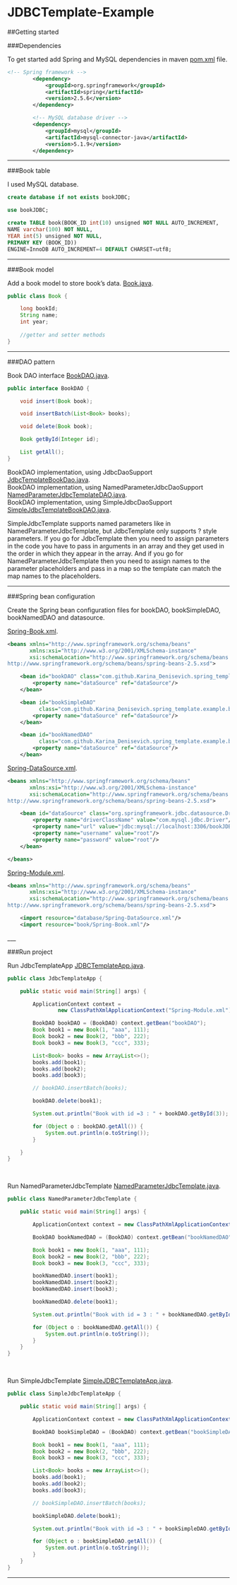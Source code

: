 # JDBCTemplate-Example

##Getting started

###Dependencies

To get started add Spring and MySQL dependencies in maven [pom.xml](https://github.com/Karina-Denisevich/JDBCTemplate-Example/blob/master/pom.xml#L20-L32) file.
```xml
<!-- Spring framework -->
        <dependency>
            <groupId>org.springframework</groupId>
            <artifactId>spring</artifactId>
            <version>2.5.6</version>
        </dependency>

        <!-- MySQL database driver -->
        <dependency>
            <groupId>mysql</groupId>
            <artifactId>mysql-connector-java</artifactId>
            <version>5.1.9</version>
        </dependency>
```
___

###Book table

I used MySQL database.
```sql
create database if not exists bookJDBC;

use bookJDBC;

create TABLE book(BOOK_ID int(10) unsigned NOT NULL AUTO_INCREMENT,
NAME varchar(100) NOT NULL,
YEAR int(5) unsigned NOT NULL,
PRIMARY KEY (BOOK_ID))
ENGINE=InnoDB AUTO_INCREMENT=4 DEFAULT CHARSET=utf8;
```
___

###Book model

Add a book model to store book’s data. [Book.java](https://github.com/Karina-Denisevich/JDBCTemplate-Example/blob/master/src/main/java/com/github/Karina_Denisevich/spring_template/example/book/model/Book.java).

```java
public class Book {

    long bookId;
    String name;
    int year;
    
    //getter and setter methods
}
```
___

###DAO pattern

Book DAO interface [BookDAO.java](https://github.com/Karina-Denisevich/JDBCTemplate-Example/blob/master/src/main/java/com/github/Karina_Denisevich/spring_template/example/book/dao/BookDAO.java).
```java
public interface BookDAO {

    void insert(Book book);

    void insertBatch(List<Book> books);

    void delete(Book book);

    Book getById(Integer id);

    List getAll();
}
```

BookDAO implementation, using JdbcDaoSupport [JdbcTemplateBookDao.java](https://github.com/Karina-Denisevich/JDBCTemplate-Example/blob/master/src/main/java/com/github/Karina_Denisevich/spring_template/example/book/dao/impl/JdbcTemplateBookDao.java).<br />
BookDAO implementation, using NamedParameterJdbcDaoSupport [NamedParameterJdbcTemplateDAO.java](https://github.com/Karina-Denisevich/JDBCTemplate-Example/blob/master/src/main/java/com/github/Karina_Denisevich/spring_template/example/book/dao/impl/NamedParameterJdbcTemplateDAO.java).<br />
BookDAO implementation, using SimpleJdbcDaoSupport [SimpleJdbcTemplateBookDAO.java](https://github.com/Karina-Denisevich/JDBCTemplate-Example/blob/master/src/main/java/com/github/Karina_Denisevich/spring_template/example/book/dao/impl/SimpleJdbcTemplateBookDAO.java).<br />

SimpleJdbcTemplate supports named parameters like in NamedParameterJdbcTemplate, but JdbcTemplate only supports ? style parameters. If you go for JdbcTemplate then you need to assign parameters in the code you have to pass in arguments in an array and they get used in the order in which they appear in the array. And if you go for NamedParameterJdbcTemplate then you need to assign names to the parameter placeholders and pass in a map so the template can match the map names to the placeholders.
___

###Spring bean configuration

Create the Spring bean configuration files for bookDAO, bookSimpleDAO, bookNamedDAO and datasource.

[Spring-Book.xml](https://github.com/Karina-Denisevich/JDBCTemplate-Example/blob/master/src/main/resources/book/Spring-Book.xml).
```xml
<beans xmlns="http://www.springframework.org/schema/beans"
       xmlns:xsi="http://www.w3.org/2001/XMLSchema-instance"
       xsi:schemaLocation="http://www.springframework.org/schema/beans
http://www.springframework.org/schema/beans/spring-beans-2.5.xsd">

    <bean id="bookDAO" class="com.github.Karina_Denisevich.spring_template.example.book.dao.impl.JdbcTemplateBookDao">
        <property name="dataSource" ref="dataSource"/>
    </bean>

    <bean id="bookSimpleDAO"
          class="com.github.Karina_Denisevich.spring_template.example.book.dao.impl.SimpleJdbcTemplateBookDAO">
        <property name="dataSource" ref="dataSource"/>
    </bean>

    <bean id="bookNamedDAO"
          class="com.github.Karina_Denisevich.spring_template.example.book.dao.impl.NamedParameterJdbcTemplateDAO">
        <property name="dataSource" ref="dataSource"/>
    </bean>
```
</beans>

[Spring-DataSource.xml](https://github.com/Karina-Denisevich/JDBCTemplate-Example/blob/master/src/main/resources/database/Spring-DataSource.xml).
```xml
<beans xmlns="http://www.springframework.org/schema/beans"
       xmlns:xsi="http://www.w3.org/2001/XMLSchema-instance"
       xsi:schemaLocation="http://www.springframework.org/schema/beans
http://www.springframework.org/schema/beans/spring-beans-2.5.xsd">

    <bean id="dataSource" class="org.springframework.jdbc.datasource.DriverManagerDataSource">
        <property name="driverClassName" value="com.mysql.jdbc.Driver"/>
        <property name="url" value="jdbc:mysql://localhost:3306/bookJDBC"/>
        <property name="username" value="root"/>
        <property name="password" value="root"/>
    </bean>

</beans>
```

[Spring-Module.xml](https://github.com/Karina-Denisevich/JDBCTemplate-Example/blob/master/src/main/resources/Spring-Module.xml).
```xml
<beans xmlns="http://www.springframework.org/schema/beans"
       xmlns:xsi="http://www.w3.org/2001/XMLSchema-instance"
       xsi:schemaLocation="http://www.springframework.org/schema/beans
http://www.springframework.org/schema/beans/spring-beans-2.5.xsd">

    <import resource="database/Spring-DataSource.xml"/>
    <import resource="book/Spring-Book.xml"/>
```
</beans>
___

###Run project

Run JdbcTemplateApp 
[JDBCTemplateApp.java](https://github.com/Karina-Denisevich/JDBCTemplate-Example/blob/master/src/main/java/com/github/Karina_Denisevich/spring_template/example/common/JDBCTemplateApp.java).

```java
public class JdbcTemplateApp {

    public static void main(String[] args) {

        ApplicationContext context =
                new ClassPathXmlApplicationContext("Spring-Module.xml");

        BookDAO bookDAO = (BookDAO) context.getBean("bookDAO");
        Book book1 = new Book(1, "aaa", 111);
        Book book2 = new Book(2, "bbb", 222);
        Book book3 = new Book(3, "ccc", 333);

        List<Book> books = new ArrayList<>();
        books.add(book1);
        books.add(book2);
        books.add(book3);

        // bookDAO.insertBatch(books);

        bookDAO.delete(book1);

        System.out.println("Book with id =3 : " + bookDAO.getById(3));

        for (Object o : bookDAO.getAll()) {
            System.out.println(o.toString());
        }

    }
}
```
<br />

Run NamedParameterJdbcTemplate [NamedParameterJdbcTemplate.java](https://github.com/Karina-Denisevich/JDBCTemplate-Example/blob/master/src/main/java/com/github/Karina_Denisevich/spring_template/example/common/NamedParameterJdbcTemplate.java).
```java
public class NamedParameterJdbcTemplate {

    public static void main(String[] args) {

        ApplicationContext context = new ClassPathXmlApplicationContext("Spring-Module.xml");

        BookDAO bookNamedDAO = (BookDAO) context.getBean("bookNamedDAO");

        Book book1 = new Book(1, "aaa", 111);
        Book book2 = new Book(2, "bbb", 222);
        Book book3 = new Book(3, "ccc", 333);

        bookNamedDAO.insert(book1);
        bookNamedDAO.insert(book2);
        bookNamedDAO.insert(book3);

        bookNamedDAO.delete(book1);

        System.out.println("Book with id = 3 : " + bookNamedDAO.getById(3));

        for (Object o : bookNamedDAO.getAll()) {
            System.out.println(o.toString());
        }
    }
}
```
<br />

Run SimpleJdbcTemplate [SimpleJDBCTemplateApp.java](https://github.com/Karina-Denisevich/JDBCTemplate-Example/blob/master/src/main/java/com/github/Karina_Denisevich/spring_template/example/common/SimpleJDBCTemplateApp.java).
```java
public class SimpleJdbcTemplateApp {

    public static void main(String[] args) {

        ApplicationContext context = new ClassPathXmlApplicationContext("Spring-Module.xml");

        BookDAO bookSimpleDAO = (BookDAO) context.getBean("bookSimpleDAO");

        Book book1 = new Book(1, "aaa", 111);
        Book book2 = new Book(2, "bbb", 222);
        Book book3 = new Book(3, "ccc", 333);

        List<Book> books = new ArrayList<>();
        books.add(book1);
        books.add(book2);
        books.add(book3);

        // bookSimpleDAO.insertBatch(books);

        bookSimpleDAO.delete(book1);

        System.out.println("Book with id =3 : " + bookSimpleDAO.getById(3));

        for (Object o : bookSimpleDAO.getAll()) {
            System.out.println(o.toString());
        }
    }
}
```
___
